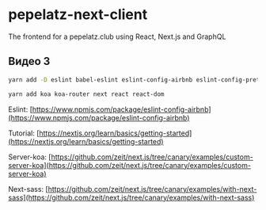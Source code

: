# pepelatz-next-client

The frontend for a pepelatz.club using React, Next.js and GraphQL

## Видео 3

```bash
yarn add -D eslint babel-eslint eslint-config-airbnb eslint-config-prettier eslint-plugin-import eslint-plugin-jsx-a11y eslint-plugin-react
```

```bash
yarn add koa koa-router next react react-dom
```

Eslint: [https://www.npmjs.com/package/eslint-config-airbnb](https://www.npmjs.com/package/eslint-config-airbnb)

Tutorial: [https://nextjs.org/learn/basics/getting-started](https://nextjs.org/learn/basics/getting-started)

Server-koa: [https://github.com/zeit/next.js/tree/canary/examples/custom-server-koa](https://github.com/zeit/next.js/tree/canary/examples/custom-server-koa)

Next-sass: [https://github.com/zeit/next.js/tree/canary/examples/with-next-sass](https://github.com/zeit/next.js/tree/canary/examples/with-next-sass)
